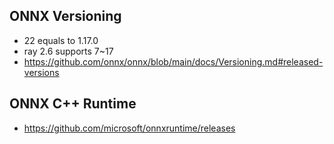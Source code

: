 ## ONNX Versioning
- 22 equals to 1.17.0
- ray 2.6 supports 7~17
- https://github.com/onnx/onnx/blob/main/docs/Versioning.md#released-versions

## ONNX C++ Runtime
- https://github.com/microsoft/onnxruntime/releases
